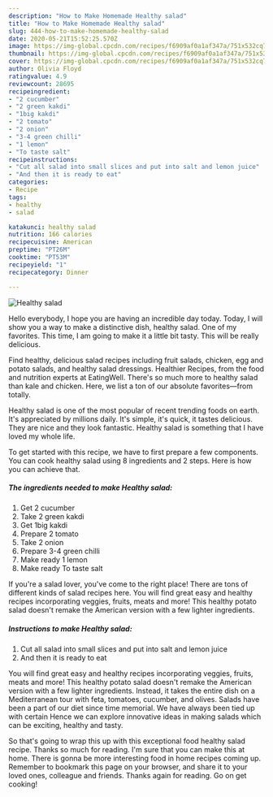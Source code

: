```yaml
---
description: "How to Make Homemade Healthy salad"
title: "How to Make Homemade Healthy salad"
slug: 444-how-to-make-homemade-healthy-salad
date: 2020-05-21T15:52:25.570Z
image: https://img-global.cpcdn.com/recipes/f6909af0a1af347a/751x532cq70/healthy-salad-recipe-main-photo.jpg
thumbnail: https://img-global.cpcdn.com/recipes/f6909af0a1af347a/751x532cq70/healthy-salad-recipe-main-photo.jpg
cover: https://img-global.cpcdn.com/recipes/f6909af0a1af347a/751x532cq70/healthy-salad-recipe-main-photo.jpg
author: Olivia Floyd
ratingvalue: 4.9
reviewcount: 28695
recipeingredient:
- "2 cucumber"
- "2 green kakdi"
- "1big kakdi"
- "2 tomato"
- "2 onion"
- "3-4 green chilli"
- "1 lemon"
- "To taste salt"
recipeinstructions:
- "Cut all salad into small slices and put into salt and lemon juice"
- "And then it is ready to eat"
categories:
- Recipe
tags:
- healthy
- salad

katakunci: healthy salad 
nutrition: 166 calories
recipecuisine: American
preptime: "PT26M"
cooktime: "PT53M"
recipeyield: "1"
recipecategory: Dinner

---
```



![Healthy salad](https://img-global.cpcdn.com/recipes/f6909af0a1af347a/751x532cq70/healthy-salad-recipe-main-photo.jpg)

Hello everybody, I hope you are having an incredible day today. Today, I will show you a way to make a distinctive dish, healthy salad. One of my favorites. This time, I am going to make it a little bit tasty. This will be really delicious.

Find healthy, delicious salad recipes including fruit salads, chicken, egg and potato salads, and healthy salad dressings. Healthier Recipes, from the food and nutrition experts at EatingWell. There&#39;s so much more to healthy salad than kale and chicken. Here, we list a ton of our absolute favorites—from totally.

Healthy salad is one of the most popular of recent trending foods on earth. It's appreciated by millions daily. It's simple, it's quick, it tastes delicious. They are nice and they look fantastic. Healthy salad is something that I have loved my whole life.


To get started with this recipe, we have to first prepare a few components. You can cook healthy salad using 8 ingredients and 2 steps. Here is how you can achieve that.

<!--inarticleads1-->

##### The ingredients needed to make Healthy salad:

1. Get 2 cucumber
1. Take 2 green kakdi
1. Get 1big kakdi
1. Prepare 2 tomato
1. Take 2 onion
1. Prepare 3-4 green chilli
1. Make ready 1 lemon
1. Make ready To taste salt


If you&#39;re a salad lover, you&#39;ve come to the right place! There are tons of different kinds of salad recipes here. You will find great easy and healthy recipes incorporating veggies, fruits, meats and more! This healthy potato salad doesn&#39;t remake the American version with a few lighter ingredients. 

<!--inarticleads2-->

##### Instructions to make Healthy salad:

1. Cut all salad into small slices and put into salt and lemon juice
1. And then it is ready to eat


You will find great easy and healthy recipes incorporating veggies, fruits, meats and more! This healthy potato salad doesn&#39;t remake the American version with a few lighter ingredients. Instead, it takes the entire dish on a Mediterranean tour with feta, tomatoes, cucumber, and olives. Salads have been a part of our diet since time memorial. We have always been tied up with certain Hence we can explore innovative ideas in making salads which can be exciting, healthy and tasty. 

So that's going to wrap this up with this exceptional food healthy salad recipe. Thanks so much for reading. I'm sure that you can make this at home. There is gonna be more interesting food in home recipes coming up. Remember to bookmark this page on your browser, and share it to your loved ones, colleague and friends. Thanks again for reading. Go on get cooking!
